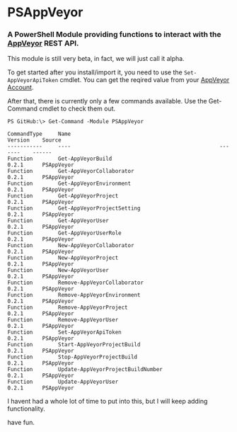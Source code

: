 # PSAppVeyor
### A PowerShell Module providing functions to interact with the [AppVeyor](www.appveyor.com) REST API.

This module is still very beta, in fact, we will just call it alpha.

To get started after you install/import it, you need to use the `Set-AppVeyorApiToken` cmdlet.  You can get the reqired value from your [AppVeyor Account](https://ci.appveyor.com/api-token).

After that, there is currently only a few commands available.  Use the Get-Command cmdlet to check them out.

```
PS GitHub:\> Get-Command -Module PSAppVeyor

CommandType     Name                                               Version    Source
-----------     ----                                               -------    ------
Function        Get-AppVeyorBuild                                  0.2.1      PSAppVeyor
Function        Get-AppVeyorCollaborator                           0.2.1      PSAppVeyor
Function        Get-AppVeyorEnvironment                            0.2.1      PSAppVeyor
Function        Get-AppVeyorProject                                0.2.1      PSAppVeyor
Function        Get-AppVeyorProjectSetting                         0.2.1      PSAppVeyor
Function        Get-AppVeyorUser                                   0.2.1      PSAppVeyor
Function        Get-AppVeyorUserRole                               0.2.1      PSAppVeyor
Function        New-AppVeyorCollaborator                           0.2.1      PSAppVeyor
Function        New-AppVeyorProject                                0.2.1      PSAppVeyor
Function        New-AppVeyorUser                                   0.2.1      PSAppVeyor
Function        Remove-AppVeyorCollaborator                        0.2.1      PSAppVeyor
Function        Remove-AppVeyorEnvironment                         0.2.1      PSAppVeyor
Function        Remove-AppVeyorProject                             0.2.1      PSAppVeyor
Function        Remove-AppVeyorUser                                0.2.1      PSAppVeyor
Function        Set-AppVeyorApiToken                               0.2.1      PSAppVeyor
Function        Start-AppVeyorProjectBuild                         0.2.1      PSAppVeyor
Function        Stop-AppVeyorProjectBuild                          0.2.1      PSAppVeyor
Function        Update-AppVeyorProjectBuildNumber                  0.2.1      PSAppVeyor
Function        Update-AppVeyorUser                                0.2.1      PSAppVeyor
```

I havent had a whole lot of time to put into this, but I will keep adding functionality.

have fun.
